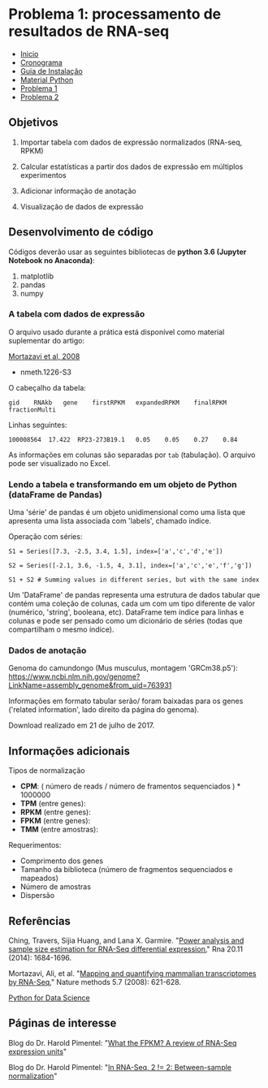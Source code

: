 # Problema 1: processamento de resultados de RNA-seq



- [Inicio](../index.md)
- [Cronograma](cronograma.md)
- [Guia de Instalação](guia_de_instalacao.md)
- [Material Python](python.md)
- [Problema 1](problema1.md)
- [Problema 2](problema2.md)



## Objetivos

1. Importar tabela com dados de expressão normalizados (RNA-seq, RPKM)

2. Calcular estatísticas a partir dos dados de expressão em múltiplos experimentos

3. Adicionar informação de anotação

4. Visualização de dados de expressão



## Desenvolvimento de código

Códigos deverão usar as seguintes bibliotecas de **python 3.6 (Jupyter Notebook no Anaconda)**:

1. matplotlib
2. pandas
3. numpy

### A tabela com dados de expressão

O arquivo usado durante a prática está disponível como material suplementar do artigo:

[Mortazavi et al, 2008](http://www.nature.com/nmeth/journal/v5/n7/full/nmeth.1226.html)

* nmeth.1226-S3

O cabeçalho da tabela:

`gid	RNAkb	gene	firstRPKM	expandedRPKM	finalRPKM	fractionMulti`

Linhas seguintes:

`100008564	17.422	RP23-273B19.1	0.05	0.05	0.27	0.84`

As informações em colunas são separadas por `tab` (tabulação). O arquivo pode ser visualizado no Excel.

### Lendo a tabela e transformando em um objeto de Python (dataFrame de Pandas)

Uma 'série' de pandas é um objeto unidimensional como uma lista que apresenta uma lista associada com 'labels', chamado índice.

Operação com séries:

`S1 = Series([7.3, -2.5, 3.4, 1.5], index=['a','c','d','e'])`

`S2 = Series([-2.1, 3.6, -1.5, 4, 3.1], index=['a','c','e','f','g'])`

`S1 + S2 # Summing values in different series, but with the same index`

Um 'DataFrame' de pandas representa uma estrutura de dados tabular que contém uma coleção de colunas, cada um com um tipo diferente de valor (numérico, 'string', booleana, etc). DataFrame tem índice para linhas e colunas e pode ser pensado como um dicionário de séries (todas que compartilham o mesmo índice).

### Dados de anotação

Genoma do camundongo (Mus musculus, montagem 'GRCm38.p5'): https://www.ncbi.nlm.nih.gov/genome?LinkName=assembly_genome&from_uid=763931

Informações em formato tabular serão/ foram baixadas para os genes ('related information', lado direito da página do genoma).

Download realizado em 21 de julho de 2017.

## Informações adicionais

Tipos de normalização
- **CPM**: ( número de reads / número de framentos sequenciados ) * 1000000
- **TPM** (entre genes): 
- **RPKM** (entre genes): 
- **FPKM** (entre genes): 
- **TMM** (entre amostras):

Requerimentos:
- Comprimento dos genes
- Tamanho da biblioteca (número de fragmentos sequenciados e mapeados)
- Número de amostras
- Dispersão

## Referências

Ching, Travers, Sijia Huang, and Lana X. Garmire. "[Power analysis and sample size estimation for RNA-Seq differential expression.](http://rnajournal.cshlp.org/content/20/11/1684.short)" Rna 20.11 (2014): 1684-1696.

Mortazavi, Ali, et al. "[Mapping and quantifying mammalian transcriptomes by RNA-Seq.](https://www.nature.com/nmeth/journal/v5/n7/full/nmeth.1226.html)" Nature methods 5.7 (2008): 621-628.

[Python for Data Science](http://wesmckinney.com/)

## Páginas de interesse

Blog do Dr. Harold Pimentel: "[What the FPKM? A review of RNA-Seq expression units](https://haroldpimentel.wordpress.com/2014/05/08/what-the-fpkm-a-review-rna-seq-expression-units/)"

Blog do Dr. Harold Pimentel: "[In RNA-Seq, 2 != 2: Between-sample normalization](https://haroldpimentel.wordpress.com/2014/12/08/in-rna-seq-2-2-between-sample-normalization/)"
